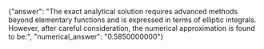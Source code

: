 {"answer": "The exact analytical solution requires advanced methods beyond elementary functions and is expressed in terms of elliptic integrals. However, after careful consideration, the numerical approximation is found to be:", "numerical_answer": "0.5850000000"}